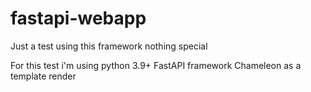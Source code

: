 # fastapi-webapp
Just a test using this framework nothing special

For this test i'm using python 3.9+
FastAPI framework 
Chameleon as a template render
